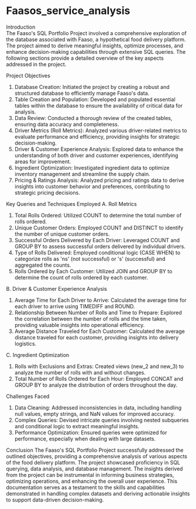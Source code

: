 # Faasos_service_analysis
Introduction
<br>
The Faaso's SQL Portfolio Project involved a comprehensive exploration of the database associated with Faaso, a hypothetical food delivery platform. The project aimed to derive meaningful insights, optimize processes, and enhance decision-making capabilities through extensive SQL queries. The following sections provide a detailed overview of the key aspects addressed in the project.

Project Objectives
1.	Database Creation: Initiated the project by creating a robust and structured database to efficiently manage Faaso's data.
2.	Table Creation and Population: Developed and populated essential tables within the database to ensure the availability of critical data for analysis.
3.	Data Review: Conducted a thorough review of the created tables, ensuring data accuracy and completeness.
4.	Driver Metrics (Roll Metrics): Analyzed various driver-related metrics to evaluate performance and efficiency, providing insights for strategic decision-making.
5.	Driver & Customer Experience Analysis: Explored data to enhance the understanding of both driver and customer experiences, identifying areas for improvement.
6.	Ingredient Optimization: Investigated ingredient data to optimize inventory management and streamline the supply chain.
7.	Pricing & Ratings Analysis: Analyzed pricing and ratings data to derive insights into customer behavior and preferences, contributing to strategic pricing decisions.

Key Queries and Techniques Employed
A. Roll Metrics
1.	Total Rolls Ordered: Utilized COUNT to determine the total number of rolls ordered.
2.	Unique Customer Orders: Employed COUNT and DISTINCT to identify the number of unique customer orders.
3.	Successful Orders Delivered by Each Driver: Leveraged COUNT and GROUP BY to assess successful orders delivered by individual drivers.
4.	Type of Rolls Delivered: Employed conditional logic (CASE WHEN) to categorize rolls as 'ns' (not successful) or 's' (successful) and aggregated the counts.
5.	Rolls Ordered by Each Customer: Utilized JOIN and GROUP BY to determine the count of rolls ordered by each customer.

B. Driver & Customer Experience Analysis
1.	Average Time for Each Driver to Arrive: Calculated the average time for each driver to arrive using TIMEDIFF and ROUND.
2.	Relationship Between Number of Rolls and Time to Prepare: Explored the correlation between the number of rolls and the time taken, providing valuable insights into operational efficiency.
3.	Average Distance Traveled for Each Customer: Calculated the average distance traveled for each customer, providing insights into delivery logistics.

C. Ingredient Optimization
1.	Rolls with Exclusions and Extras: Created views (new_2 and new_3) to analyze the number of rolls with and without changes.
2.	Total Number of Rolls Ordered for Each Hour: Employed CONCAT and GROUP BY to analyze the distribution of orders throughout the day.

Challenges Faced
1.	Data Cleaning: Addressed inconsistencies in data, including handling null values, empty strings, and NaN values for improved accuracy.
2.	Complex Queries: Devised intricate queries involving nested subqueries and conditional logic to extract meaningful insights.
3.	Performance Optimization: Ensured queries were optimized for performance, especially when dealing with large datasets.

Conclusion
The Faaso's SQL Portfolio Project successfully addressed the outlined objectives, providing a comprehensive analysis of various aspects of the food delivery platform. The project showcased proficiency in SQL querying, data analysis, and database management. The insights derived from the project can be instrumental in informing business strategies, optimizing operations, and enhancing the overall user experience.
This documentation serves as a testament to the skills and capabilities demonstrated in handling complex datasets and deriving actionable insights to support data-driven decision-making.
